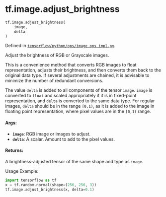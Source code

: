 <div itemscope itemtype="http://developers.google.com/ReferenceObject">
<meta itemprop="name" content="tf.image.adjust_brightness" />
<meta itemprop="path" content="Stable" />
</div>

# tf.image.adjust_brightness

``` python
tf.image.adjust_brightness(
    image,
    delta
)
```



Defined in [`tensorflow/python/ops/image_ops_impl.py`](/code/stable/tensorflow/python/ops/image_ops_impl.py).

Adjust the brightness of RGB or Grayscale images.

This is a convenience method that converts RGB images to float
representation, adjusts their brightness, and then converts them back to the
original data type. If several adjustments are chained, it is advisable to
minimize the number of redundant conversions.

The value `delta` is added to all components of the tensor `image`. `image` is
converted to `float` and scaled appropriately if it is in fixed-point
representation, and `delta` is converted to the same data type. For regular
images, `delta` should be in the range `[0,1)`, as it is added to the image in
floating point representation, where pixel values are in the `[0,1)` range.

#### Args:

* <b>`image`</b>: RGB image or images to adjust.
* <b>`delta`</b>: A scalar. Amount to add to the pixel values.


#### Returns:

  A brightness-adjusted tensor of the same shape and type as `image`.

Usage Example:
  ```python
  import tensorflow as tf
  x = tf.random.normal(shape=(256, 256, 3))
  tf.image.adjust_brightness(x, delta=0.1)
  ```